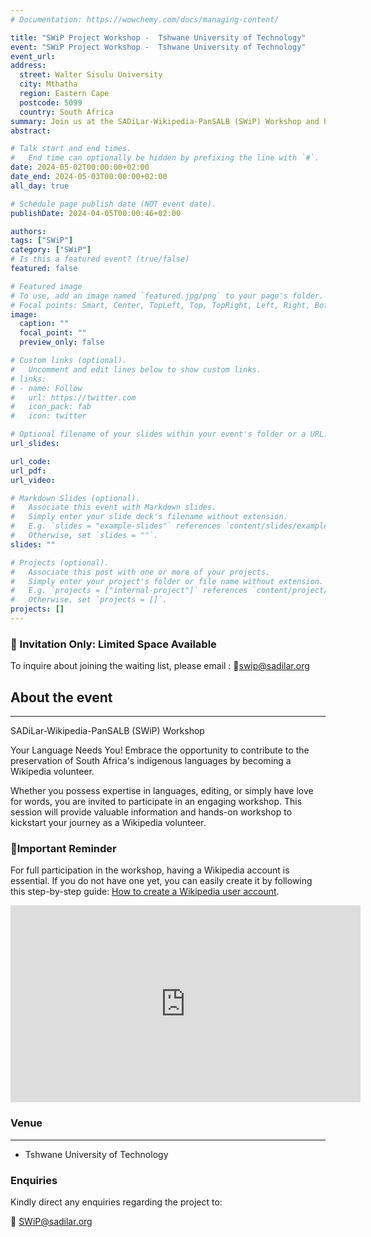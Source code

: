```yaml
---
# Documentation: https://wowchemy.com/docs/managing-content/

title: "SWiP Project Workshop -  Tshwane University of Technology"
event: "SWiP Project Workshop -  Tshwane University of Technology"
event_url: 
address:
  street: Walter Sisulu University
  city: Mthatha
  region: Eastern Cape
  postcode: 5099
  country: South Africa
summary: Join us at the SADiLar-Wikipedia-PanSALB (SWiP) Workshop and help preserve South Africa's indigenous languages through Wikipedia volunteering!
abstract: 

# Talk start and end times.
#   End time can optionally be hidden by prefixing the line with `#`.
date: 2024-05-02T00:00:00+02:00
date_end: 2024-05-03T00:00:00+02:00
all_day: true

# Schedule page publish date (NOT event date).
publishDate: 2024-04-05T00:00:46+02:00

authors: 
tags: ["SWiP"]
category: ["SWiP"]
# Is this a featured event? (true/false)
featured: false

# Featured image
# To use, add an image named `featured.jpg/png` to your page's folder. 
# Focal points: Smart, Center, TopLeft, Top, TopRight, Left, Right, BottomLeft, Bottom, BottomRight.
image:
  caption: ""
  focal_point: ""
  preview_only: false

# Custom links (optional).
#   Uncomment and edit lines below to show custom links.
# links:
# - name: Follow
#   url: https://twitter.com
#   icon_pack: fab
#   icon: twitter

# Optional filename of your slides within your event's folder or a URL.
url_slides:

url_code:
url_pdf: 
url_video:

# Markdown Slides (optional).
#   Associate this event with Markdown slides.
#   Simply enter your slide deck's filename without extension.
#   E.g. `slides = "example-slides"` references `content/slides/example-slides.md`.
#   Otherwise, set `slides = ""`.
slides: ""

# Projects (optional).
#   Associate this post with one or more of your projects.
#   Simply enter your project's folder or file name without extension.
#   E.g. `projects = ["internal-project"]` references `content/project/deep-learning/index.md`.
#   Otherwise, set `projects = []`.
projects: []
---
```



### __🚨 Invitation Only: Limited Space Available__
 To inquire about joining the waiting list, please email : 
📧[swip@sadilar.org](mailto:swip@sadilar.org)


## About the event
---
SADiLar-Wikipedia-PanSALB (SWiP) Workshop

Your Language Needs You!
Embrace the opportunity to contribute to the preservation of South Africa's indigenous languages by becoming a Wikipedia volunteer.

Whether you possess expertise in languages, editing, or simply have love for words, you are invited to participate in an engaging workshop. This session will provide valuable information and hands-on workshop to kickstart your journey as a Wikipedia volunteer.

### 📌Important Reminder

For full participation in the workshop, having a Wikipedia account is essential. If you do not have one yet, you can easily create it by following this step-by-step guide: [How to create a Wikipedia user account](https://www.youtube.com/watch?v=rKw5fv5jRjk).

<iframe width="560" height="315" src="https://www.youtube.com/embed/rKw5fv5jRjk?si=uvHn6xcbVvumf3h2" title="YouTube video player" frameborder="0" allow="accelerometer; autoplay; clipboard-write; encrypted-media; gyroscope; picture-in-picture; web-share" allowfullscreen></iframe>


### Venue
---

  -  Tshwane University of Technology

### Enquiries

Kindly direct any enquiries regarding the project to:

📧 [SWiP@sadilar.org](mailto:SWiP@sadilar.org)

